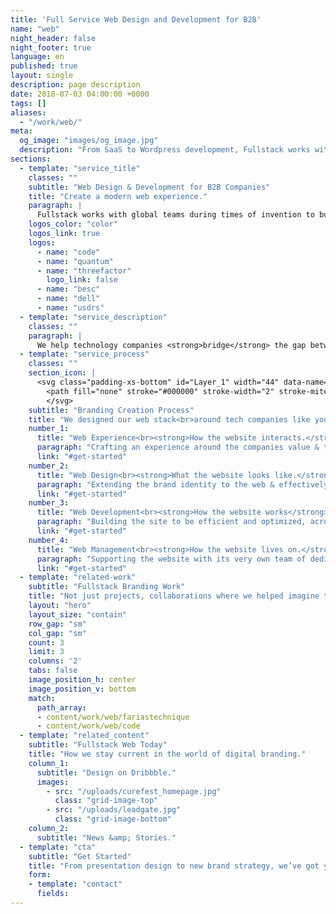 ```yaml
---
title: 'Full Service Web Design and Development for B2B'
name: "web"
night_header: false
night_footer: true
language: en
published: true
layout: single
description: page description
date: 2018-07-03 04:00:00 +0000
tags: []
aliases:
  - "/work/web/"
meta:
  og_image: "images/og_image.jpg"
  description: "From SaaS to Wordpress development, Fullstack works with global teams during times of invention to build an innovative web presence through an open, coherent approach."
sections:
  - template: "service_title"
    classes: ""
    subtitle: "Web Design & Development for B2B Companies"
    title: "Create a modern web experience."
    paragraph: |
      Fullstack works with global teams during times of invention to build an innovative web presence through an open, coherent approach.
    logos_color: "color"
    logos_link: true
    logos:
      - name: "code"
      - name: "quantum"
      - name: "threefactor"
        logo_link: false
      - name: "besc"
      - name: "dell"
      - name: "usdrs"
  - template: "service_description"
    classes: ""
    paragraph: |
      We help technology companies <strong>bridge</strong> the gap between digital & physical worlds. We <strong>focus</strong> on their users needs & design a tailored web experience. We <strong>build</strong> the website lean and future-proof, using the latest web development tech. The <strong>result</strong> is an on-brand web presence that is both stunning & useful.
  - template: "service_process"
    classes: ""
    section_icon: |
      <svg class="padding-xs-bottom" id="Layer_1" width="44" data-name="Layer 1" xmlns="http://www.w3.org/2000/svg" viewBox="0 0 64 64">
        <path fill="none" stroke="#000000" stroke-width="2" stroke-miterlimit="10" d="M1,21c0,20,31,38,31,38s31-18,31-38  c0-8.285-6-16-15-16c-8.285,0-16,5.715-16,14c0-8.285-7.715-14-16-14C7,5,1,12.715,1,21z"></path>
        </svg>
    subtitle: "Branding Creation Process"
    title: "We designed our web stack<br>around tech companies like you."
    number_1:
      title: "Web Experience<br><strong>How the website interacts.</strong>"
      paragraph: "Crafting an experience around the companies value & target user base"
      link: "#get-started"
    number_2:
      title: "Web Design<br><strong>What the website looks like.</strong>"
      paragraph: "Extending the brand identity to the web & effectively driving users to take action"
      link: "#get-started"
    number_3:
      title: "Web Development<br><strong>How the website works</strong>"
      paragraph: "Building the site to be efficient and optimized, across various screen sizes and browsers"
      link: "#get-started"
    number_4:
      title: "Web Management<br><strong>How the website lives on.</strong>"
      paragraph: "Supporting the website with its very own team of dedicated experts, so it can focus on driving results"
      link: "#get-started"
  - template: "related-work"
    subtitle: "Fullstack Branding Work"
    title: "Not just projects, collaborations where we helped imagine the future."
    layout: "hero"
    layout_size: "contain"
    row_gap: "sm"
    col_gap: "sm"
    count: 3
    limit: 3
    columns: '2'
    tabs: false
    image_position_h: center
    image_position_v: bottom
    match:
      path_array:
      - content/work/web/fariastechnique
      - content/work/web/code
  - template: "related_content"
    subtitle: "Fullstack Web Today"
    title: "How we stay current in the world of digital branding."
    column_1:
      subtitle: "Design on Dribbble."
      images: 
        - src: "/uploads/curefest_homepage.jpg"
          class: "grid-image-top"
        - src: "/uploads/leadgate.jpg"
          class: "grid-image-bottom"
    column_2:
      subtitle: "News &amp; Stories."
  - template: "cta"
    subtitle: "Get Started"
    title: "From presentation design to new brand strategy, we’ve got you covered."
    form:
    - template: "contact"
      fields:
---
```

